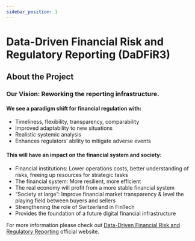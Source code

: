 ```yaml
---
sidebar_position: 1
---
```


# Data-Driven Financial Risk and Regulatory Reporting (DaDFiR3)

## About the Project

### Our Vision: Reworking the reporting infrastructure.

#### We see a paradigm shift for financial regulation with:

- Timeliness, flexibility, transparency, comparability
- Improved adaptability to new situations
- Realistic systemic analysis
- Enhances regulators’ ability to mitigate adverse events

#### This will have an impact on the financial system and society:

- Financial institutions: Lower operations costs, better understanding of risks, freeing up resources for strategic tasks
- The financial system: More resilient, more efficient
- The real economy will profit from a more stable financial system
- “Society at large”: Improve financial market transparency & level the playing field between buyers and sellers
- Strengthening the role of Switzerland in FinTech
- Provides the foundation of a future digital financial infrastructure

For more information please check out [Data-Driven Financial Risk and Regulatory Reporting](https://www.dadfir3.ch/) official website.
